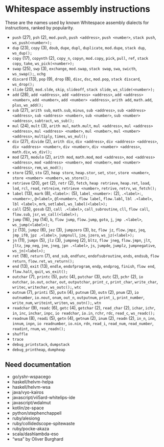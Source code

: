 # Whitespace assembly instructions

<!-- Generated by tools/generate_assembly.jq; DO NOT EDIT. -->

These are the names used by known Whitespace assembly dialects for
instructions, ranked by popularity.

- `push` (27), `psh` (2), `mod.push`, `push <address>`, `push <number>`, `stack push`, `ws_push(<number>);`
- `dup` (23), `copy` (3), `doub`, `dupe`, `dupl`, `duplicate`, `mod.dupe`, `stack dup`, `ws_dup();`
- `copy` (17), `copynth` (2), `copy_n`, `copyn`, `mod.copy`, `pick`, `pull`, `ref`, `stack copy`, `take`, `ws_pick(<number>);`
- `swap` (25), `swp` (3), `exchange`, `mod.swap`, `stack swap`, `swa`, `swicth`, `ws_swap();`, `xchg`
- `discard` (13), `pop` (9), `drop` (8), `disc`, `dsc`, `mod.pop`, `stack discard`, `ws_drop();`
- `slide` (20), `mod.slde`, `skip`, `slideoff`, `stack slide`, `ws_slide(<number>);`
- `add` (28), `add <address>`, `add <address> <address>`, `add <address> <number>`, `add <number>`, `add <number> <address>`, `arith add`, `math.add`, `plus`, `ws_add();`
- `sub` (27), `arith sub`, `math.sub`, `minus`, `sub <address>`, `sub <address> <address>`, `sub <address> <number>`, `sub <number>`, `sub <number> <address>`, `subtract`, `ws_sub();`
- `mul` (24), `mult` (3), `arith mul`, `math.mult`, `mul <address>`, `mul <address> <address>`, `mul <address> <number>`, `mul <number>`, `mul <number> <address>`, `multiply`, `times`, `ws_mul();`
- `div` (27), `divide` (2), `arith div`, `div <address>`, `div <address> <address>`, `div <address> <number>`, `div <number>`, `div <number> <address>`, `math.div`, `ws_div();`
- `mod` (27), `modulo` (2), `arith mod`, `math.mod`, `mod <address>`, `mod <address> <address>`, `mod <address> <number>`, `mod <number>`, `mod <number> <address>`, `rem`, `ws_mod();`
- `store` (25), `sto` (2), `heap store`, `heap.stor`, `set`, `stor`, `store <number>`, `store <number> <number>`, `ws_store();`
- `retrieve` (20), `get` (2), `retr` (2), `fetch`, `heap retrieve`, `heap.ret`, `load`, `lod`, `rcl`, `read`, `retreive`, `retrieve <number>`, `retrive`, `retrv`, `ws_fetch();`
- `label` (13), `mark` (8), `<label>:` (5), `label_<number>:` (2), `.<label>:`, `<number>:`, `@<label>`, `@l<number>`, `flow label`, `flow.labl`, `lbl .<label>`, `lbl <label>`, `mrk`, `setlabel`, `ws_label(<label>);`
- `call` (25), `gosub` (2), `call .<label>`, `call_subroutine`, `cll`, `flow call`, `flow.sub`, `jsr`, `ws_call(<label>);`
- `jump` (16), `jmp` (14), `b`, `flow jump`, `flow.jump`, `goto`, `j`, `jmp .<label>`, `ws_jump(<label>);`
- `jz` (13), `jumpz` (6), `jez` (3), `jumpzero` (3), `bz`, `flow jz`, `flow.jmpz`, `jeq`, `jmp_if0`, `jpz .<label>`, `jumpnull`, `jze`, `jzero`, `ws_jz(<label>);`
- `jn` (11), `jumpn` (5), `jlz` (3), `jumpneg` (2), `bltz`, `flow jneg`, `flow.jmpn`, `jlt`, `jltz`, `jmp_neg`, `jne`, `jneg`, `jpn .<label>`, `js`, `jumpde`, `jumplz`, `jumpnegative`, `ws_jn(<label>);`
- `ret` (18), `return` (7), `end_sub`, `endfunc`, `endofsubroutine`, `ends`, `endsub`, `flow return`, `flow.ret`, `ws_return();`
- `end` (13), `exit` (13), `endle`, `endofprogram`, `endp`, `endprog`, `finish`, `flow end`, `flow.halt`, `quit`, `ws_exit();`
- `outchar` (7), `printc` (5), `putc` (4), `putchar` (3), `outc` (2), `pchr` (2), `io outchar`, `io.out`, `ochar`, `out`, `outputchar`, `print_c`, `print_char`, `write_char`, `writec`, `writechar`, `ws_outc();`, `wtc`
- `outnum` (7), `printi` (5), `putn` (4), `putnum` (3), `outn` (2), `pnum` (2), `io outnumber`, `io.nout`, `onum`, `out_n`, `outputnum`, `print_i`, `print_number`, `write_num`, `writeint`, `writen`, `ws_outn();`, `wtn`
- `readchar` (9), `readc` (6), `getc` (4), `getchar` (2), `read_char` (2), `ichar`, `ichr`, `in`, `inc`, `inchar`, `inpc`, `io readchar`, `io.in`, `rchr`, `rdc`, `read_c`, `ws_readc();`
- `readnum` (8), `readi` (5), `getn` (4), `getnum` (2), `inum` (2), `readn` (2), `in_n`, `inn`, `innum`, `inpn`, `io readnumber`, `io.nin`, `rdn`, `read_i`, `read_num`, `read_number`, `readint`, `rnum`, `ws_readn();`
- `shuffle`
- `trace`
- `debug_printstack`, `dumpstack`
- `debug_printheap`, `dumpheap`

## Need documentation

- go/yshr-wspacego
- haskell/helvm-helpa
- haskell/helvm-wsa
- java/vyo-kairos
- javascript/vii5ard-whitelips-ide
- javascript/wdalmut
- kotlin/ze-space
- python/stephenchappell
- ruby/alesiong
- ruby/collidedscope-spitewaste
- ruby/pocke-akaza
- scala/dashlambda-eso
- “wsa” by Oliver Burghard
